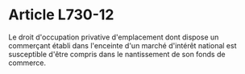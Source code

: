 # Article L730-12

Le droit d'occupation privative d'emplacement dont dispose un commerçant établi dans l'enceinte d'un marché d'intérêt national est susceptible d'être compris dans le nantissement de son fonds de commerce.
